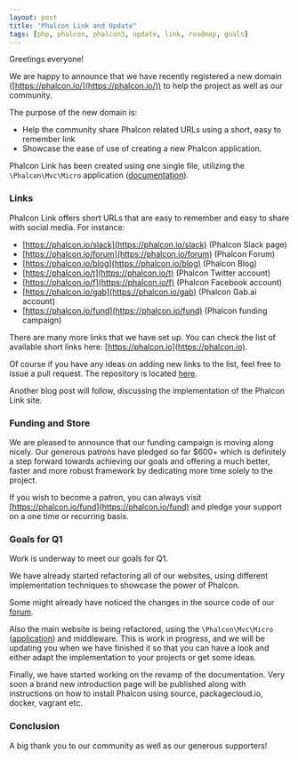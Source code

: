 ```yaml
---
layout: post
title: "Phalcon Link and Update"
tags: [php, phalcon, phalcon3, update, link, roadmap, goals]
---
```

Greetings everyone!

We are happy to announce that we have recently registered a new domain ([https://phalcon.io/](https://phalcon.io/)) to help the project as well as our community.

The purpose of the new domain is:
* Help the community share Phalcon related URLs using a short, easy to remember link
* Showcase the ease of use of creating a new Phalcon application.

<!--more-->
Phalcon Link has been created using one single file, utilizing the `\Phalcon\Mvc\Micro` application ([documentation](https://docs.phalcon.io/latest/en/micro)).

### Links

Phalcon Link offers short URLs that are easy to remember and easy to share with social media. For instance:
* [https://phalcon.io/slack](https://phalcon.io/slack) (Phalcon Slack page)
* [https://phalcon.io/forum](https://phalcon.io/forum) (Phalcon Forum)
* [https://phalcon.io/blog](https://phalcon.io/blog) (Phalcon Blog)
* [https://phalcon.io/t](https://phalcon.io/t) (Phalcon Twitter account)
* [https://phalcon.io/f](https://phalcon.io/f) (Phalcon Facebook account)
* [https://phalcon.io/gab](https://phalcon.io/gab) (Phalcon Gab.ai account)
* [https://phalcon.io/fund](https://phalcon.io/fund) (Phalcon funding campaign)

There are many more links that we have set up. You can check the list of available short links here: [https://phalcon.io](https://phalcon.io).

Of course if you have any ideas on adding new links to the list, feel free to issue a pull request. The repository is located [here](https://github.com/niden/link). 

Another blog post will follow, discussing the implementation of the Phalcon Link site.

### Funding and Store

We are pleased to announce that our funding campaign is moving along nicely. Our generous patrons have pledged so far $600+ which is definitely a step forward towards achieving our goals and offering a much better, faster and more robust framework by dedicating more time solely to the project.

If you wish to become a patron, you can always visit [https://phalcon.io/fund](https://phalcon.io/fund) and pledge your support on a one time or recurring basis. 

### Goals for Q1

Work is underway to meet our goals for Q1. 

We have already started refactoring all of our websites, using different implementation techniques to showcase the power of Phalcon.

Some might already have noticed the changes in the source code of our [forum](https://phalcon.io).

Also the main website is being refactored, using the `\Phalcon\Mvc\Micro` ([application](https://docs.phalcon.io/latest/en/micro)) and middleware. This is work in progress, and we will be updating you when we have finished it so that you can have a look and either adapt the implementation to your projects or get some ideas.

Finally, we have started working on the revamp of the documentation. Very soon a brand new introduction page will be published along with instructions on how to install Phalcon using source, packagecloud.io, docker, vagrant etc.
				
### Conclusion

A big thank you to our community as well as our generous supporters!
